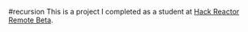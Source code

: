 #recursion
This is a project I completed as a student at [Hack Reactor Remote Beta](http://www.hackreactor.com/remote-beta).
